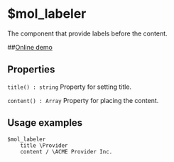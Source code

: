 # $mol_labeler

The component that provide labels before the content.

##[Online demo](http://eigenmethod.github.io/mol/#demo=mol_labeler_demo)

## Properties

`title() : string`
Property for setting title.

`content() : Array`
Property for placing the content.

## Usage examples
```
$mol_labeler
	title \Provider
	content / \ACME Provider Inc.
```
